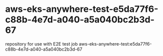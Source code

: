 # aws-eks-anywhere-test-e5da77f6-c88b-4e7d-a040-a5a040bc2b3d-67
repository for use with E2E test job aws-eks-anywhere-test:e5da77f6-c88b-4e7d-a040-a5a040bc2b3d-67
